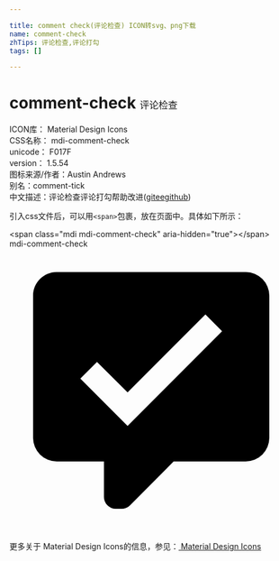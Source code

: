 ```yaml
---

title: comment check(评论检查) ICON转svg、png下载
name: comment-check
zhTips: 评论检查,评论打勾
tags: []

---
```


# comment-check  <small style="font-size: 60%;font-weight: 100">评论检查</small>


<div class="detail-page">
<p>
<span>
ICON库：
<span class="badge-secondary badge">Material Design Icons</span> 
</span>
<br/>
<span>
CSS名称：
<span class="badge-secondary badge">mdi-comment-check</span> 
</span>
<br/>
<span>
unicode：
<span class="badge-secondary badge">F017F</span> 
<copy-btn content='F017F' btn-title=""></copy-btn>
<copy-btn :content='String.fromCodePoint(parseInt("F017F", 16))' btn-title="复制U"></copy-btn>
</span>
<br/>
<span>
version：
<span class="badge-secondary badge">1.5.54</span> 
</span>
<br/>
<span>图标来源/作者：<span class="badge-light badge">Austin Andrews</span></span> 
<br/>
<span>别名：<span class="badge-light badge">comment-tick</span></span><br/><span class="zh-detail">中文描述：<span class="badge-primary badge">评论检查</span><span class="badge-primary badge">评论打勾</span><span class="help-link"><span>帮助改进</span>(<a href="https://gitee.com/liuwave/icon-helper/edit/master/json/material/comment-check.json" target="_blank" rel="noopener noreferrer">gitee</a><a href="https://github.com/liuwave/icon-helper/edit/master/json/material/comment-check.json" target="_blank" rel="noopener noreferrer">github</a></span>)</span><br/>
</p>
</div>
<div class="alert alert-dark">
  <i class="mdi mdi-comment-check mdi-48px"></i>
  <i class="mdi mdi-comment-check mdi-36px"></i>
  <i class="mdi mdi-comment-check mdi-24px"></i>
  <i class="mdi mdi-comment-check mdi-18px"></i>
</div>
<div>
  <p>引入css文件后，可以用<code>&lt;span&gt;</code>包裹，放在页面中。具体如下所示：    
  </p>
  <div class="alert alert-primary" style="font-size: 14px">
    &lt;span class="mdi mdi-comment-check" aria-hidden="true"&gt;&lt;/span&gt;
    <copy-btn content='<span class="mdi mdi-comment-check" aria-hidden="true"></span>'></copy-btn>
  </div>
  <div class="alert alert-secondary">
    <i class="mdi mdi-comment-check"
    style="font-size: 24px"
    aria-hidden="true"></i> mdi-comment-check
    <copy-btn content="mdi-comment-check" btn-title="复制图标名称"></copy-btn>
  </div>
</div>
<div id="svg" class="svg-wrap">
<svg xmlns="http://www.w3.org/2000/svg" viewBox="0 0 24 24"><path d="M9,22A1,1 0 0,1 8,21V18H4A2,2 0 0,1 2,16V4C2,2.89 2.9,2 4,2H20A2,2 0 0,1 22,4V16A2,2 0 0,1 20,18H13.9L10.2,21.71C10,21.9 9.75,22 9.5,22V22H9M10,15L18,7L16.59,5.58L10,12.17L7.41,9.59L6,11L10,15Z" /></svg>
</div>
<detail full-name='mdi-comment-check'></detail>
    
<div><p>更多关于 Material Design Icons的信息，参见：<a target="_blank" href="https://iconhelper.cn/material.html"> Material Design Icons</a>
</p></div>
